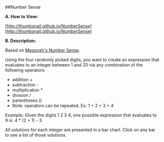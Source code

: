 ##Number Sense

**A. How to View:**

[http://thumbsnail.github.io/NumberSense](http://thumbsnail.github.io/NumberSense)

**B. Description:**

Based on [Magoosh's Number Sense](http://magoosh.com/gmat/2012/number-sense-for-the-gmat/).

Using the four randomly picked digits, you want to create an expression that evaluates to an
integer between 1 and 20 via any combination of the following operators:

 * addition +
 * subtraction -
 * multiplication *
 * division /
 * parentheses ()
 * Note: operators can be repeated. Ex: 1 + 2 + 3 + 4

Example: Given the digits 1 2 3 4, one possible expression that evaluates to 9 is: 4 * (2 + 1) - 3.

All solutions for each integer are presented in a bar chart.  Click on any bar to see a list of
those solutions.
